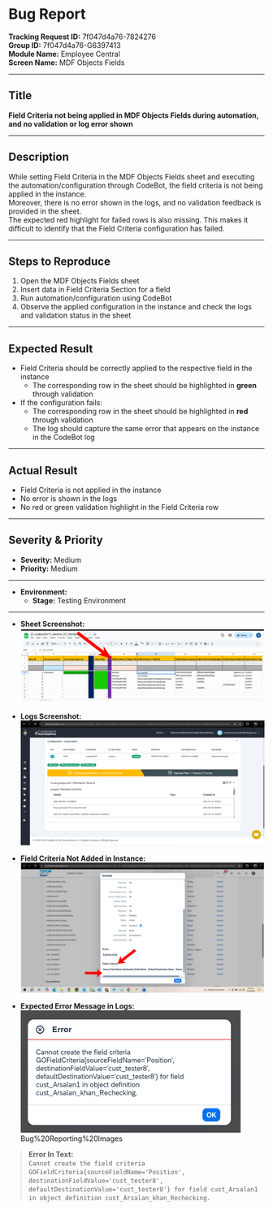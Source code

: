 # Bug Report

**Tracking Request ID:** 7f047d4a76-7824276  
**Group ID:** 7f047d4a76-G6397413  
**Module Name:** Employee Central  
**Screen Name:** MDF Objects Fields

---

## Title
**Field Criteria not being applied in MDF Objects Fields during automation, and no validation or log error shown**

---

## Description
While setting Field Criteria in the MDF Objects Fields sheet and executing the automation/configuration through CodeBot, the field criteria is not being applied in the instance.  
Moreover, there is no error shown in the logs, and no validation feedback is provided in the sheet.  
The expected red highlight for failed rows is also missing. This makes it difficult to identify that the Field Criteria configuration has failed.

---

## Steps to Reproduce
1. Open the MDF Objects Fields sheet  
2. Insert data in Field Criteria Section for a field  
3. Run automation/configuration using CodeBot  
4. Observe the applied configuration in the instance and check the logs and validation status in the sheet  

---

## Expected Result
- Field Criteria should be correctly applied to the respective field in the instance  
  - The corresponding row in the sheet should be highlighted in **green** through validation  
- If the configuration fails:  
  - The corresponding row in the sheet should be highlighted in **red** through validation  
  - The log should capture the same error that appears on the instance in the CodeBot log  

---

## Actual Result
- Field Criteria is not applied in the instance  
- No error is shown in the logs  
- No red or green validation highlight in the Field Criteria row  

---

## Severity & Priority
- **Severity:** Medium  
- **Priority:** Medium  
---

- **Environment:**  
  - **Stage:** Testing Environment  

---

- **Sheet Screenshot:**  
  ![Sheet Screenshot](Bug%20Reporting%20Images/sheet.png)

- **Logs Screenshot:**  
  ![Logs Screenshot](Bug%20Reporting%20Images/logs.png)

- **Field Criteria Not Added in Instance:**  
  ![Field Criteria Error](Bug%20Reporting%20Images/criteria_not_added.png)

- **Expected Error Message in Logs:**  
  ![Expected Error in Logs](Bug%20Reporting%20Images/expected_error.png)Bug%20Reporting%20Images

> **Error In Text:**  
> `Cannot create the field criteria GOFieldCriteria{sourceFieldName='Position', destinationFieldValue='cust_tester8', defaultDestinationValue='cust_tester8'} for field cust_Arsalan1 in object definition cust_Arsalan_khan_Rechecking.`
